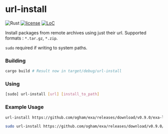 # url-install
![Rust](https://github.com/mihaigalos/url-install/workflows/Rust/badge.svg) [![license](https://img.shields.io/badge/license-GPLv3-brightgreen.svg)](LICENSE) [![LoC](https://tokei.rs/b1/github/mihaigalos/url-install)](https://github.com/Aaronepower/tokei)

Install packages from remote archives using just their url.
Supported formats : `*.tar.gz`, `*.zip`.

`sudo` required if writing to system paths.

### Building

```bash
cargo build # Result now in target/debug/url-install
```

### Using

```bash
[sudo] url-install [url] [install_to_path]
```

### Example Usage

```bash
url-install https://github.com/ogham/exa/releases/download/v0.9.0/exa-linux-x86_64-0.9.0.zip /tmp

sudo url-install https://github.com/ogham/exa/releases/download/v0.9.0/exa-linux-x86_64-0.9.0.zip /usr/bin
```
